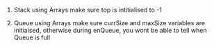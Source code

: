 1. Stack using Arrays
make sure top is intitialised to -1  

2. Queue using Arrays
make sure currSize and maxSize variables are initiaised, otherwise during enQueue, you wont be able to tell
when Queue is full

